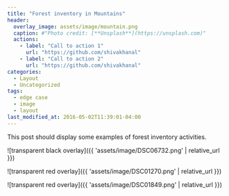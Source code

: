 ```yaml
---
title: "Forest inventory in Mountains"
header:
  overlay_image: assets/image/mountain.png
  caption: #"Photo credit: [**Unsplash**](https://unsplash.com)"
  actions:
    - label: "Call to action 1"
      url: "https://github.com/shivakhanal"
    - label: "Call to action 2"
      url: "https://github.com/shivakhanal"
categories:
  - Layout
  - Uncategorized
tags:
  - edge case
  - image
  - layout
last_modified_at: 2016-05-02T11:39:01-04:00
---
```


This post should display some examples of forest inventory  activities.  


![transparent black overlay]({{ 'assets/image/DSC06732.png' | relative_url }})

![transparent red overlay]({{ 'assets/image/DSC01270.png' | relative_url }})

![transparent red overlay]({{ 'assets/image/DSC01849.png' | relative_url }})

